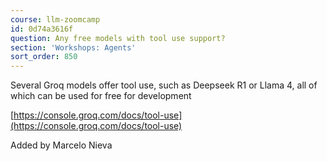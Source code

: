 ```yaml
---
course: llm-zoomcamp
id: 0d74a3616f
question: Any free models with tool use support?
section: 'Workshops: Agents'
sort_order: 850
---
```


Several Groq models offer tool use, such as Deepseek R1 or Llama 4, all of which can be used for free for development

[https://console.groq.com/docs/tool-use](https://console.groq.com/docs/tool-use)

Added by Marcelo Nieva

